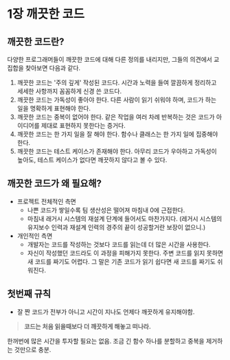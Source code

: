 # 1장 깨끗한 코드
## 깨끗한 코드란?

다양한 프로그래머들이 깨끗한 코드에 대해 다른 정의를 내리지만, 그들의 의견에서 교집합을 찾아보면 다음과 같다.

1. 깨끗한 코드는 '주의 깊게' 작성된 코드다. 시간과 노력을 들여 깔끔하게 정리하고 세세한 사항까지 꼼꼼하게 신경 쓴 코드다.
2. 깨끗한 코드는 가독성이 좋아야 한다. 다른 사람이 읽기 쉬워야 하며, 코드가 하는 일을 명확하게 표현해야 한다.
3. 깨끗한 코드는 중복이 없어야 한다. 같은 작업을 여러 차례 반복하는 것은 코드가 아이디어를 제대로 표현하지 못한다는 증거다.
4. 깨끗한 코드는 한 가지 일을 잘 해야 한다. 함수나 클래스는 한 가지 일에 집중해야 한다.
5. 깨끗한 코드는 테스트 케이스가 존재해야 한다. 아무리 코드가 우아하고 가독성이 높아도, 테스트 케이스가 없다면 깨끗하지 않다고 볼 수 있다.

## 깨끗한 코드가 왜 필요해?

- 프로젝트 전체적인 측면
    - 나쁜 코드가 쌓일수록 팀 생산성은 떨어져 마침내 0에 근접한다.
    - 마침내 래거시 시스템의 재설계 단계에 들어서도 마찬가지다. (레거시 시스템의 유지보수 인력과 재설계 인력의 경주의 끝이 성공할거란 보장이 없으니.)
- 개인적인 측면
    - 개발자는 코드를 작성하는 것보다 코드를 읽는데 더 많은 시간을 사용한다.
    - 자신이 작성했던 코드라도 이 과정을 피해가지 못한다. 주변 코드를 읽지 못하면 새 코드를 짜기도 어렵다. 그 말은 기존 코드가 읽기 쉽다면 새 코드를 짜기도 쉬워진다.

## 첫번째 규칙

- 잘 짠 코드가 전부가 아니고 시간이 지나도 언제다 깨끗하게 유지해야함.

> **코드는 처음 읽을때보다 더 깨끗하게 해놓고 떠나라.**
> 

한꺼번에 많은 시간을 투자할 필요는 없음. 조금 긴 함수 하나를 분할하고 중복을 제거하는 것만으로 충분.